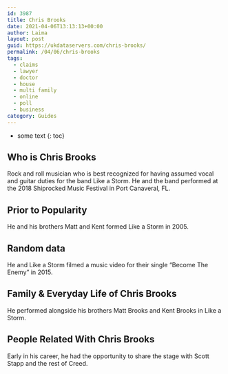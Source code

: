 ```yaml
---
id: 3987
title: Chris Brooks
date: 2021-04-06T13:13:13+00:00
author: Laima
layout: post
guid: https://ukdataservers.com/chris-brooks/
permalink: /04/06/chris-brooks
tags:
  - claims
  - lawyer
  - doctor
  - house
  - multi family
  - online
  - poll
  - business
category: Guides
---
```


* some text
{: toc}


## Who is Chris Brooks
                  
                  
                  
Rock and roll musician who is best recognized for having assumed vocal and guitar duties for the band Like a Storm. He and the band performed at the 2018 Shiprocked Music Festival in Port Canaveral, FL.
                  
              
            
              
            
                
                
                
## Prior to Popularity
                  
                  
                  
He and his brothers Matt and Kent formed Like a Storm in 2005.
                  
              
            
              
            
                
                
                
## Random data
                  
                  
                  
He and Like a Storm filmed a music video for their single &#8220;Become The Enemy&#8221; in 2015.
                  
              
            
              
            
                
                
                
## Family & Everyday Life of Chris Brooks
                  
                  
                  
He performed alongside his brothers Matt Brooks and Kent Brooks in Like a Storm. 
                  
              
            
              
            
                
                
                
## People Related With Chris Brooks
                  
                  
                  
Early in his career, he had the opportunity to share the stage with Scott Stapp and the rest of Creed.
                  
              
            
              
            
                
              
            
              
              
            
            
              
            
          
          
          